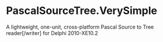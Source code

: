 # PascalSourceTree.VerySimple
A lightweight, one-unit, cross-platform Pascal Source to Tree reader[/writer] for Delphi 2010-XE10.2
